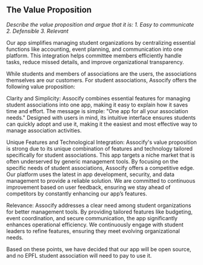 ## The Value Proposition

*Describe the value proposition and argue that it is:*
*1. Easy to communicate*
*2. Defensible*
*3. Relevant*

Our app simplifies managing student organizations by centralizing essential functions like accounting, event planning, and communication into one platform. This integration helps committee members efficiently handle tasks, reduce missed details, and improve organizational transparency.

While students and members of associations are the users, the associations themselves are our customers. For student associations, Assocify offers the following value proposition:

Clarity and Simplicity: Assocify combines essential features for managing student associations into one app, making it easy to explain how it saves time and effort. The message is simple: "One app for all your association needs." Designed with users in mind, its intuitive interface ensures students can quickly adopt and use it, making it the easiest and most effective way to manage association activities.

Unique Features and Technological Integration: Assocify's value proposition is strong due to its unique combination of features and technology tailored specifically for student associations. This app targets a niche market that is often underserved by generic management tools. By focusing on the specific needs of student associations, Assocify offers a competitive edge. Our platform uses the latest in app development, security, and data management to provide a reliable solution. We are committed to continuous improvement based on user feedback, ensuring we stay ahead of competitors by constantly enhancing our app’s features.

Relevance: Assocify addresses a clear need among student organizations for better management tools. By providing tailored features like budgeting, event coordination, and secure communication, the app significantly enhances operational efficiency. We continuously engage with student leaders to refine features, ensuring they meet evolving organizational needs.

Based on these points, we have decided that our app will be open source, and no EPFL student association will need to pay to use it.
